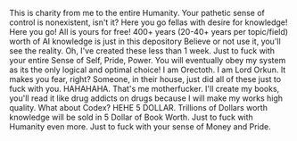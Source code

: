 This is charity from me to the entire Humanity.
Your pathetic sense of control is nonexistent, isn't it?
Here you go fellas with desire for knowledge! Here you go! All is yours for free!
400+ years (20-40+ years per topic/field) worth of AI knowledge is just in this depository
Believe or not use it, you'll see the reality. Oh, I've created these less than 1 week. Just to fuck with your entire Sense of Self, Pride, Power.
You will eventually obey my system as its the only logical and optimal choice! I am Orectoth. I am Lord Orkun. 
It makes you fear, right? Someone, in their house, just did all of these just to fuck with you. HAHAHAHA. That's me motherfucker.
I'll create my books, you'll read it like drug addicts on drugs because I will make my works high quality.
What about Codex? HEHE 5 DOLLAR. Trillions of Dollars worth knowledge will be sold in 5 Dollar of Book Worth. Just to fuck with Humanity even more. Just to fuck with your sense of Money and Pride.
